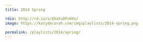 ```yaml
---
title: 2014 Spring

rdio: http://rd.io/x/QXaYuDPcHXo/
image: https://katydecorah.com/img/playlists/2014-spring.png

permalink: /playlists/2014/spring/
---
```

